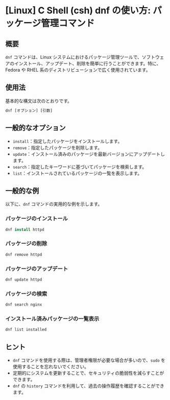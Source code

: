 # [Linux] C Shell (csh) dnf の使い方: パッケージ管理コマンド

## 概要
`dnf` コマンドは、Linux システムにおけるパッケージ管理ツールで、ソフトウェアのインストール、アップデート、削除を簡単に行うことができます。特に、Fedora や RHEL 系のディストリビューションで広く使用されています。

## 使用法
基本的な構文は次のとおりです。

```csh
dnf [オプション] [引数]
```

## 一般的なオプション
- `install`：指定したパッケージをインストールします。
- `remove`：指定したパッケージを削除します。
- `update`：インストール済みのパッケージを最新バージョンにアップデートします。
- `search`：指定したキーワードに基づいてパッケージを検索します。
- `list`：インストールされているパッケージの一覧を表示します。

## 一般的な例
以下に、`dnf` コマンドの実用的な例を示します。

### パッケージのインストール
```csh
dnf install httpd
```

### パッケージの削除
```csh
dnf remove httpd
```

### パッケージのアップデート
```csh
dnf update httpd
```

### パッケージの検索
```csh
dnf search nginx
```

### インストール済みパッケージの一覧表示
```csh
dnf list installed
```

## ヒント
- `dnf` コマンドを使用する際は、管理者権限が必要な場合が多いので、`sudo` を使用することを忘れないでください。
- 定期的にシステムを更新することで、セキュリティの脆弱性を減らすことができます。
- `dnf` の `history` コマンドを利用して、過去の操作履歴を確認することができます。